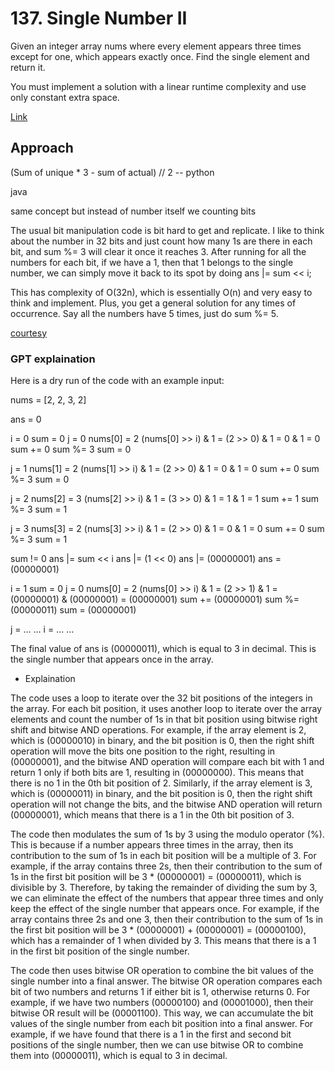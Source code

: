 # 137. Single Number II

Given an integer array nums where every element appears three times except for one, which appears exactly once. Find the single element and return it.

You must implement a solution with a linear runtime complexity and use only constant extra space.

[Link](https://leetcode.com/problems/single-number-ii/description/)

## Approach

(Sum of unique * 3 - sum of actual) // 2 -- python

java

same concept but instead of number itself we counting bits 

The usual bit manipulation code is bit hard to get and replicate. I like to think about the number in 32 bits and just count how many 1s are there in each bit, and sum %= 3 will clear it once it reaches 3. After running for all the numbers for each bit, if we have a 1, then that 1 belongs to the single number, we can simply move it back to its spot by doing ans |= sum << i;

This has complexity of O(32n), which is essentially O(n) and very easy to think and implement. Plus, you get a general solution for any times of occurrence. Say all the numbers have 5 times, just do sum %= 5.

[courtesy](https://leetcode.com/problems/single-number-ii/solutions/43297/java-o-n-easy-to-understand-solution-easily-extended-to-any-times-of-occurance/)


### GPT explaination

Here is a dry run of the code with an example input:

nums = [2, 2, 3, 2]

ans = 0

i = 0 sum = 0 j = 0 nums[0] = 2 (nums[0] >> i) & 1 = (2 >> 0) & 1 = 0 & 1 = 0 sum += 0 sum %= 3 sum = 0

j = 1 nums[1] = 2 (nums[1] >> i) & 1 = (2 >> 0) & 1 = 0 & 1 = 0 sum += 0 sum %= 3 sum = 0

j = 2 nums[2] = 3 (nums[2] >> i) & 1 = (3 >> 0) & 1 = 1 & 1 = 1 sum += 1 sum %= 3 sum = 1

j = 3 nums[3] = 2 (nums[3] >> i) & 1 = (2 >> 0) & 1 = 0 & 1 = 0 sum += 0 sum %= 3 sum = 1

sum != 0 ans |= sum << i ans |= (1 << 0) ans |= (00000001) ans = (00000001)

i = 1 sum = 0 j = 0 nums[0] = 2 (nums[0] >> i) & 1 = (2 >> 1) & 1 = (00000001) & (00000001) = (00000001) sum += (00000001) sum %= (00000011) sum = (00000001)

j = … … i = … …

The final value of ans is (00000011), which is equal to 3 in decimal. This is the single number that appears once in the array.



- Explaination

The code uses a loop to iterate over the 32 bit positions of the integers in the array. For each bit position, it uses another loop to iterate over the array elements and count the number of 1s in that bit position using bitwise right shift and bitwise AND operations. For example, if the array element is 2, which is (00000010) in binary, and the bit position is 0, then the right shift operation will move the bits one position to the right, resulting in (00000001), and the bitwise AND operation will compare each bit with 1 and return 1 only if both bits are 1, resulting in (00000000). This means that there is no 1 in the 0th bit position of 2. Similarly, if the array element is 3, which is (00000011) in binary, and the bit position is 0, then the right shift operation will not change the bits, and the bitwise AND operation will return (00000001), which means that there is a 1 in the 0th bit position of 3.

The code then modulates the sum of 1s by 3 using the modulo operator (%). This is because if a number appears three times in the array, then its contribution to the sum of 1s in each bit position will be a multiple of 3. For example, if the array contains three 2s, then their contribution to the sum of 1s in the first bit position will be 3 * (00000001) = (00000011), which is divisible by 3. Therefore, by taking the remainder of dividing the sum by 3, we can eliminate the effect of the numbers that appear three times and only keep the effect of the single number that appears once. For example, if the array contains three 2s and one 3, then their contribution to the sum of 1s in the first bit position will be 3 * (00000001) + (00000001) = (00000100), which has a remainder of 1 when divided by 3. This means that there is a 1 in the first bit position of the single number.

The code then uses bitwise OR operation to combine the bit values of the single number into a final answer. The bitwise OR operation compares each bit of two numbers and returns 1 if either bit is 1, otherwise returns 0. For example, if we have two numbers (00000100) and (00001000), then their bitwise OR result will be (00001100). This way, we can accumulate the bit values of the single number from each bit position into a final answer. For example, if we have found that there is a 1 in the first and second bit positions of the single number, then we can use bitwise OR to combine them into (00000011), which is equal to 3 in decimal.